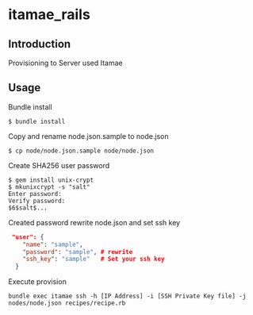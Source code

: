 # itamae_rails
## Introduction
Provisioning to Server used Itamae

## Usage
Bundle install

```
$ bundle install
```

Copy and rename node.json.sample to node.json

```
$ cp node/node.json.sample node/node.json
```

Create SHA256 user password

```
$ gem install unix-crypt
$ mkunixcrypt -s "salt"
Enter password:
Verify password:
$6$salt$...
```

Created password rewrite node.json and set ssh key

```json
 "user": {
    "name": "sample",
    "password": "sample", # rewrite
    "ssh_key": "sample"   # Set your ssh key
  }
```

Execute provision

```
bundle exec itamae ssh -h [IP Address] -i [SSH Private Key file] -j nodes/node.json recipes/recipe.rb
```
